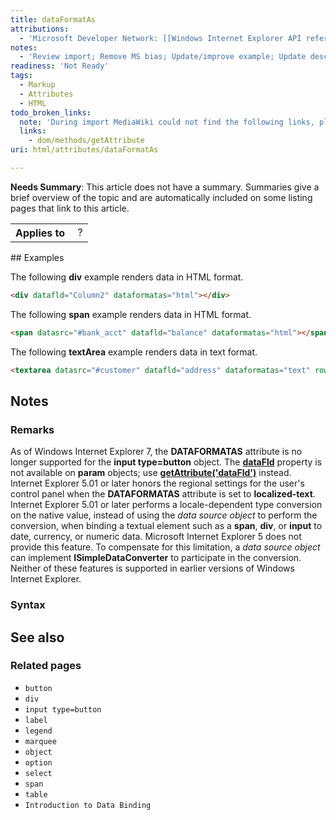 ```yaml
---
title: dataFormatAs
attributions:
  - 'Microsoft Developer Network: [[Windows Internet Explorer API reference](http://msdn.microsoft.com/en-us/library/ie/hh828809%28v=vs.85%29.aspx) Article]'
notes:
  - 'Review import; Remove MS bias; Update/improve example; Update descriptions; Fix lists & compatibility info'
readiness: 'Not Ready'
tags:
  - Markup
  - Attributes
  - HTML
todo_broken_links:
  note: 'During import MediaWiki could not find the following links, please fix and adjust this list.'
  links:
    - dom/methods/getAttribute
uri: html/attributes/dataFormatAs

---
```

**Needs Summary**: This article does not have a summary. Summaries give a brief overview of the topic and are automatically included on some listing pages that link to this article.

<table class="wikitable">
<tr>
<th>
Applies to

</th>
<td>
 ?

</td>
</tr>
</table>
## Examples

The following **div** example renders data in HTML format.

``` html
<div datafld="Column2" dataformatas="html"></div>
```

The following **span** example renders data in HTML format.

``` html
<span datasrc="#bank_acct" datafld="balance" dataformatas="html"></span>
```

The following **textArea** example renders data in text format.

``` html
<textarea datasrc="#customer" datafld="address" dataformatas="text" rows=6 COLS=60></textarea>
```

## Notes

### Remarks

As of Windows Internet Explorer 7, the **DATAFORMATAS** attribute is no longer supported for the **input type=button** object. The [**dataFld**](/html/attributes/dataFld) property is not available on **param** objects; use [**getAttribute('dataFld')**](/w/index.php?title=dom/methods/getAttribute&action=edit&redlink=1) instead. Internet Explorer 5.01 or later honors the regional settings for the user's control panel when the **DATAFORMATAS** attribute is set to **localized-text**. Internet Explorer 5.01 or later performs a locale-dependent type conversion on the native value, instead of using the *data source object* to perform the conversion, when binding a textual element such as a **span**, **div**, or **input** to date, currency, or numeric data. Microsoft Internet Explorer 5 does not provide this feature. To compensate for this limitation, a *data source object* can implement **ISimpleDataConverter** to participate in the conversion. Neither of these features is supported in earlier versions of Windows Internet Explorer.

### Syntax

## See also

### Related pages

-   `button`
-   `div`
-   `input type=button`
-   `label`
-   `legend`
-   `marquee`
-   `object`
-   `option`
-   `select`
-   `span`
-   `table`
-   `Introduction to Data Binding`
